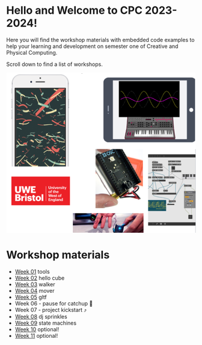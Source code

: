 # Hello and Welcome to CPC 2023-2024!

Here you will find the workshop materials with embedded code examples to help your learning and development on semester one of Creative and Physical Computing.

Scroll down to find a list of workshops.

![welcome image](images/CPC_Splash-01.png)

# Workshop materials
- [Week 01](WS01) tools
- [Week 02](WS02) hello cube
- [Week 03](WS03) walker
- [Week 04](WS04) mover
- [Week 05](WS05) gltf
- Week 06 - pause for catchup 🍅
- Week 07 - project kickstart ⤴️
- [Week 08](WS06) dj sprinkles
- [Week 09](WS07) state machines
- [Week 10](WS08) optional!
- [Week 11](WS09) optional!

